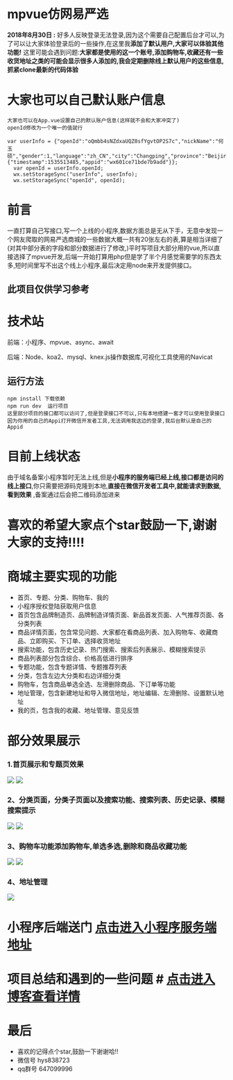 # mpvue仿网易严选
**2018年8月30日 :** 好多人反映登录无法登录,因为这个需要自己配置后台才可以,为了可以让大家体验登录后的一些操作,在这里我**添加了默认用户,大家可以体验其他功能!**
这里可能会遇到问题:**大家都是使用的这一个账号,添加购物车,收藏还有一些收货地址之类的可能会显示很多人添加的,我会定期删除线上默认用户的这些信息,** **抓紧clone最新的代码体验**

# 大家也可以自己默认账户信息 #

    大家也可以在App.vue设置自己的默认账户信息(这样就不会和大家冲突了)
	openId修改为一个唯一的值就行

	var userInfo = {"openId":"oQmbb4sNZdxaUQZ0sfYgvtOP2S7c","nickName":"何玉硕","gender":1,"language":"zh_CN","city":"Changping","province":"Beijing","country":"China","avatarUrl":"https://wx.qlogo.cn/mmopen/vi_32/Q0j4TwGTfTIbWFEIJj8IpGeHM7dGic1aTFZALjWcMm9ltWfFiaQfVRYticWBfgGfzXWMt2EkJWiaicPtftHAlWxUibxQ/132","watermark":{"timestamp":1535513485,"appid":"wx601ce71bde7b9add"}};
      var openId = userInfo.openId;
      wx.setStorageSync("userInfo", userInfo);
      wx.setStorageSync("openId", openId);
 

# 前言 #
一直打算自己写接口,写一个上线的小程序,数据方面总是无从下手，无意中发现一个网友爬取的网易严选商城的一些数据大概一共有20张左右的表,算是相当详细了(对其中部分表的字段和部分数据进行了修改,)平时写项目大部分用的vue,所以直接选择了mpvue开发,后端一开始打算用php但是学了半个月感觉需要学的东西太多,短时间里写不出这个线上小程序,最后决定用node来开发提供接口。
## 此项目仅供学习参考 ##
# 技术站 #
前端：小程序、mpvue、async、await

后端：Node、koa2、mysql、knex.js操作数据库,可视化工具使用的Navicat
## 运行方法 ##
    npm install 下载依赖
	npm run dev  运行项目
	这里部分项目的接口都可以访问了,但是登录接口不可以,只有本地搭建一套才可以使用登录接口
	因为你用的自己的Appi打开微信开发者工具,无法调用我这边的登录,我后台默认是自己的Appid
# 目前上线状态 #
由于域名备案小程序暂时无法上线,但是**小程序的服务端已经上线,接口都是访问的线上接口**,你只需要把源码克隆到本地,**直接在微信开发者工具中,就能请求到数据,看到效果** ,备案通过后会把二维码添加进来

# 喜欢的希望大家点个star鼓励一下,谢谢大家的支持!!!! #

# 商城主要实现的功能 #

- 首页、专题、分类、购物车、我的
- 小程序授权登陆获取用户信息
- 首页包含品牌制造页、品牌制造详情页面、新品首发页面、人气推荐页面、各分类列表
- 商品详情页面，包含常见问题、大家都在看商品列表、加入购物车、收藏商品、立即购买、下订单、选择收货地址
- 搜索功能，包含历史记录、热门搜索、搜索后列表展示、模糊搜索提示
- 商品列表部分包含综合、价格高低进行排序
- 专题功能，包含专题详情、专题推荐列表
- 分类，包含左边大分类和右边详细分类
- 购物车，包含商品单选全选、左滑删除商品、下订单等功能
- 地址管理，包含新建地址和导入微信地址，地址编辑、左滑删除、设置默认地址
- 我的页，包含我的收藏、地址管理、意见反馈

# 部分效果展示 #
### 1.首页展示和专题页效果
![](https://user-gold-cdn.xitu.io/2018/8/27/165793588dd8808f?w=323&h=571&f=gif&s=3649872)
![](https://user-gold-cdn.xitu.io/2018/8/25/165717735a9e3c60?w=327&h=573&f=gif&s=3983502)
### 2、分类页面，分类子页面以及搜索功能、搜索列表、历史记录、模糊搜索提示
![](https://user-gold-cdn.xitu.io/2018/8/25/1657185090f5d3cd?w=327&h=573&f=gif&s=884918)
![](https://user-gold-cdn.xitu.io/2018/8/25/1657188bf2746d85?w=327&h=573&f=gif&s=585295)
### 3、购物车功能添加购物车,单选多选,删除和商品收藏功能
![](https://user-gold-cdn.xitu.io/2018/8/25/165719656d9bdb5b?w=327&h=573&f=gif&s=1979300)
![](https://user-gold-cdn.xitu.io/2018/8/25/165719e76bd00f05?w=327&h=573&f=gif&s=1770550)
### 4、地址管理
![](https://user-gold-cdn.xitu.io/2018/8/25/165719e2d9b28ee1?w=327&h=573&f=gif&s=611343)

# 小程序后端送门 [点击进入小程序服务端地址](https://github.com/heyushuo/mpvue-shop-node)
# 项目总结和遇到的一些问题 # [点击进入博客查看详情](https://juejin.im/post/5b6323baf265da0f5511533a)
# 最后 #
- 喜欢的记得点个star,鼓励一下谢谢哈!!
- 微信号 hys838723
- qq群号 647099996